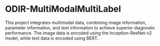 # ODIR-MultiModalMultiLabel
This project integrates multimodal data, combining image information, parameter information, and text information to achieve superior diagnostic performance. The image data is encoded using the Inception-ResNet-v2 model, while text data is encoded using BERT.
